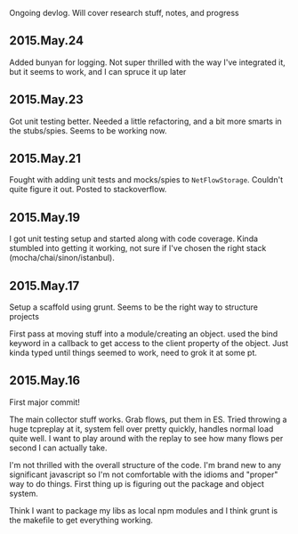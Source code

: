 Ongoing devlog. Will cover research stuff, notes, and progress

2015.May.24
-----------
Added bunyan for logging.  Not super thrilled with the way I've integrated it, but it seems to work, and I can spruce it up later

2015.May.23
-----------
Got unit testing better.  Needed a little refactoring, and a bit more smarts in the stubs/spies.  Seems to be working now.

2015.May.21
-----------
Fought with adding unit tests and mocks/spies to ```NetFlowStorage```.  Couldn't quite figure it out.  Posted to stackoverflow.  

2015.May.19
-----------
I got unit testing setup and started along with code coverage.  Kinda stumbled into getting it working, not sure if I've chosen the right stack (mocha/chai/sinon/istanbul).

2015.May.17
-----------

Setup a scaffold using grunt.  Seems to be the right way to structure projects

First pass at moving stuff into a module/creating an object.  used the bind keyword in a callback to get access to the client property of the object.  Just kinda typed until things seemed to work, need to grok it at some pt.


2015.May.16
-----------
First major commit!

The main collector stuff works.  Grab flows, put them in ES.  Tried throwing a huge tcpreplay at it, system fell over pretty quickly, handles normal load quite well.  I want to play around with the replay to see how many flows per second I can actually take.

I'm not thrilled with the overall structure of the code.  I'm brand new to any significant javascript so I'm not comfortable with the idioms and "proper" way to do things.  First thing up is figuring out the package and object system.

Think I want to package my libs as local npm modules and I think grunt is the makefile to get everything working.








